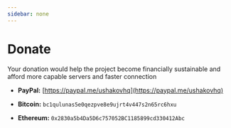 ```yaml
---
sidebar: none
---
```


# Donate

Your donation would help the project become financially sustainable and afford more capable servers and faster connection

- **PayPal:** [https://paypal.me/ushakovhq](https://paypal.me/ushakovhq)

- **Bitcoin:** `bc1qulunas5e0qezpve8e9ujrt4v447s2n65rc6hxu`

- **Ethereum:** `0x2830a5b4Da5D6c757052BC1185899cd330412Abc`
